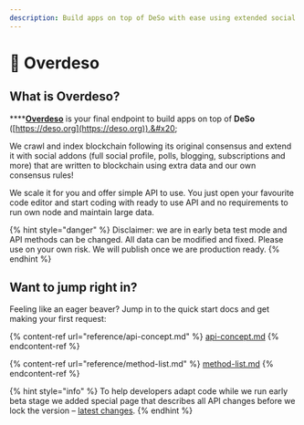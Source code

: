 ```yaml
---
description: Build apps on top of DeSo with ease using extended social protocol.
---
```


# 🏁 Overdeso

## What is Overdeso?

****[**Overdeso**](https://overdeso.com) is your final endpoint to build apps on top of **DeSo** ([https://deso.org](https://deso.org)).&#x20;

We crawl and index blockchain following its original consensus and extend it with social addons (full social profile, polls, blogging, subscriptions and more) that are written to blockchain using extra data and our own consensus rules!

We scale it for you and offer simple API to use. You just open your favourite code editor and start coding with ready to use API and no requirements to run own node and maintain large data.

{% hint style="danger" %}
Disclaimer: we are in early beta test mode and API methods can be changed. All data can be modified and fixed. Please use on your own risk. We will publish once we are production ready.&#x20;
{% endhint %}

## Want to jump right in?

Feeling like an eager beaver? Jump in to the quick start docs and get making your first request:

{% content-ref url="reference/api-concept.md" %}
[api-concept.md](reference/api-concept.md)
{% endcontent-ref %}

{% content-ref url="reference/method-list.md" %}
[method-list.md](reference/method-list.md)
{% endcontent-ref %}

{% hint style="info" %}
To help developers adapt code while we run early beta stage we added special page that describes all API changes before we lock the version – [latest changes](reference/latest-changes.md).
{% endhint %}

